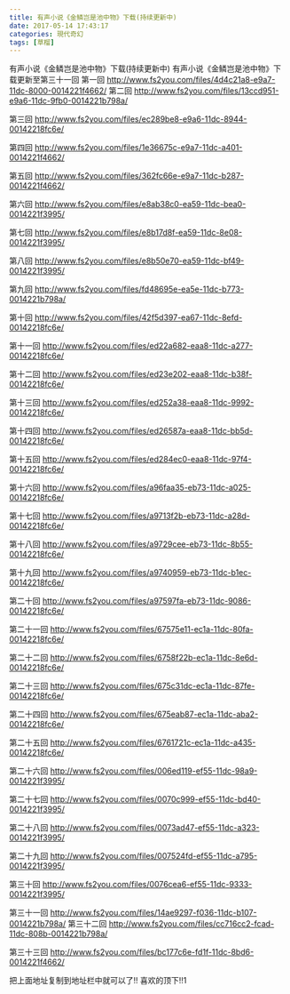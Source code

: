 ```yaml
---
title: 有声小说《金鳞岂是池中物》下载(持续更新中)
date: 2017-05-14 17:43:17
categories: 現代奇幻
tags: [草榴]
---
```

有声小说《金鳞岂是池中物》下载(持续更新中)
有声小说《金鳞岂是池中物》下载更新至第三十一回
第一回
http://www.fs2you.com/files/4d4c21a8-e9a7-11dc-8000-0014221f4662/
第二回
http://www.fs2you.com/files/13ccd951-e9a6-11dc-9fb0-0014221b798a/

第三回
http://www.fs2you.com/files/ec289be8-e9a6-11dc-8944-00142218fc6e/

第四回
http://www.fs2you.com/files/1e36675c-e9a7-11dc-a401-0014221f4662/

第五回
http://www.fs2you.com/files/362fc66e-e9a7-11dc-b287-0014221f4662/

第六回
http://www.fs2you.com/files/e8ab38c0-ea59-11dc-bea0-0014221f3995/

第七回
http://www.fs2you.com/files/e8b17d8f-ea59-11dc-8e08-0014221f3995/

第八回
http://www.fs2you.com/files/e8b50e70-ea59-11dc-bf49-0014221f3995/

第九回
http://www.fs2you.com/files/fd48695e-ea5e-11dc-b773-0014221b798a/

第十回
http://www.fs2you.com/files/42f5d397-ea67-11dc-8efd-00142218fc6e/

第十一回
http://www.fs2you.com/files/ed22a682-eaa8-11dc-a277-00142218fc6e/

第十二回
http://www.fs2you.com/files/ed23e202-eaa8-11dc-b38f-00142218fc6e/

第十三回
http://www.fs2you.com/files/ed252a38-eaa8-11dc-9992-00142218fc6e/

第十四回
http://www.fs2you.com/files/ed26587a-eaa8-11dc-bb5d-00142218fc6e/

第十五回
http://www.fs2you.com/files/ed284ec0-eaa8-11dc-97f4-00142218fc6e/

第十六回
http://www.fs2you.com/files/a96faa35-eb73-11dc-a025-00142218fc6e/

第十七回
http://www.fs2you.com/files/a9713f2b-eb73-11dc-a28d-00142218fc6e/

第十八回
http://www.fs2you.com/files/a9729cee-eb73-11dc-8b55-00142218fc6e/

第十九回
http://www.fs2you.com/files/a9740959-eb73-11dc-b1ec-00142218fc6e/

第二十回
http://www.fs2you.com/files/a97597fa-eb73-11dc-9086-00142218fc6e/

第二十一回
http://www.fs2you.com/files/67575e11-ec1a-11dc-80fa-00142218fc6e/

第二十二回
http://www.fs2you.com/files/6758f22b-ec1a-11dc-8e6d-00142218fc6e/

第二十三回
http://www.fs2you.com/files/675c31dc-ec1a-11dc-87fe-00142218fc6e/

第二十四回
http://www.fs2you.com/files/675eab87-ec1a-11dc-aba2-00142218fc6e/

第二十五回
http://www.fs2you.com/files/6761721c-ec1a-11dc-a435-00142218fc6e/

第二十六回
http://www.fs2you.com/files/006ed119-ef55-11dc-98a9-0014221f3995/

第二十七回
http://www.fs2you.com/files/0070c999-ef55-11dc-bd40-0014221f3995/

第二十八回
http://www.fs2you.com/files/0073ad47-ef55-11dc-a323-0014221f3995/

第二十九回
http://www.fs2you.com/files/007524fd-ef55-11dc-a795-0014221f3995/

第三十回
http://www.fs2you.com/files/0076cea6-ef55-11dc-9333-0014221f3995/

第三十一回
http://www.fs2you.com/files/14ae9297-f036-11dc-b107-0014221b798a/
第三十二回
http://www.fs2you.com/files/cc716cc2-fcad-11dc-808b-0014221b798a/

第三十三回
http://www.fs2you.com/files/bc177c6e-fd1f-11dc-8bd6-0014221f4662/



把上面地址复制到地址栏中就可以了!!
喜欢的顶下!!1